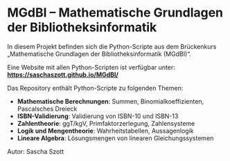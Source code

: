# MGdBI – Mathematische Grundlagen der Bibliotheksinformatik

In diesem Projekt befinden sich die Python-Scripte aus dem Brückenkurs „Mathematische Grundlagen der Bibliotheksinformatik (MGdBI)“.

Eine Website mit allen Python-Scripten ist verfügbar unter:
**https://saschaszott.github.io/MGdBI/**

Das Repository enthält Python-Scripte zu folgenden Themen:

- **Mathematische Berechnungen**: Summen, Binomialkoeffizienten, Pascalsches Dreieck
- **ISBN-Validierung**: Validierung von ISBN-10 und ISBN-13
- **Zahlentheorie**: ggT/kgV, Primfaktorzerlegung, Zahlensysteme
- **Logik und Mengentheorie**: Wahrheitstabellen, Aussagenlogik
- **Lineare Algebra**: Lösungsmengen von linearen Gleichungssystemen

Autor: Sascha Szott
